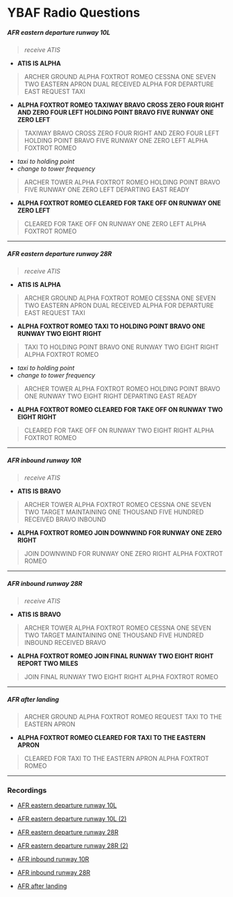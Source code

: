 # YBAF Radio Questions

##### AFR eastern departure runway 10L

> *receive ATIS*

* **ATIS IS ALPHA**

> ARCHER GROUND ALPHA FOXTROT ROMEO CESSNA ONE SEVEN TWO EASTERN APRON DUAL
> RECEIVED ALPHA FOR DEPARTURE EAST REQUEST TAXI

* **ALPHA FOXTROT ROMEO TAXIWAY BRAVO CROSS ZERO FOUR RIGHT AND ZERO FOUR LEFT
  HOLDING POINT BRAVO FIVE RUNWAY ONE ZERO LEFT**

> TAXIWAY BRAVO CROSS ZERO FOUR RIGHT AND ZERO FOUR LEFT HOLDING POINT BRAVO
  FIVE RUNWAY ONE ZERO LEFT ALPHA FOXTROT ROMEO

* *taxi to holding point*
* *change to tower frequency*

> ARCHER TOWER ALPHA FOXTROT ROMEO HOLDING POINT BRAVO FIVE RUNWAY ONE ZERO LEFT
  DEPARTING EAST READY

* **ALPHA FOXTROT ROMEO CLEARED FOR TAKE OFF ON RUNWAY ONE ZERO LEFT**

> CLEARED FOR TAKE OFF ON RUNWAY ONE ZERO LEFT ALPHA FOXTROT ROMEO

----

##### AFR eastern departure runway 28R

> *receive ATIS*

* **ATIS IS ALPHA**

> ARCHER GROUND ALPHA FOXTROT ROMEO CESSNA ONE SEVEN TWO EASTERN APRON DUAL
> RECEIVED ALPHA FOR DEPARTURE EAST REQUEST TAXI

* **ALPHA FOXTROT ROMEO TAXI TO HOLDING POINT BRAVO ONE RUNWAY TWO EIGHT RIGHT**

> TAXI TO HOLDING POINT BRAVO ONE RUNWAY TWO EIGHT RIGHT ALPHA FOXTROT ROMEO

* *taxi to holding point*
* *change to tower frequency*

> ARCHER TOWER ALPHA FOXTROT ROMEO HOLDING POINT BRAVO ONE RUNWAY TWO EIGHT
  RIGHT DEPARTING EAST READY

* **ALPHA FOXTROT ROMEO CLEARED FOR TAKE OFF ON RUNWAY TWO EIGHT RIGHT**

> CLEARED FOR TAKE OFF ON RUNWAY TWO EIGHT RIGHT ALPHA FOXTROT ROMEO

----

##### AFR inbound runway 10R

> *receive ATIS*

* **ATIS IS BRAVO**

> ARCHER TOWER ALPHA FOXTROT ROMEO CESSNA ONE SEVEN TWO TARGET MAINTAINING
  ONE THOUSAND FIVE HUNDRED RECEIVED BRAVO INBOUND

* **ALPHA FOXTROT ROMEO JOIN DOWNWIND FOR RUNWAY ONE ZERO RIGHT**

> JOIN DOWNWIND FOR RUNWAY ONE ZERO RIGHT ALPHA FOXTROT ROMEO

----

##### AFR inbound runway 28R

> *receive ATIS*

* **ATIS IS BRAVO**

> ARCHER TOWER ALPHA FOXTROT ROMEO CESSNA ONE SEVEN TWO TARGET MAINTAINING ONE
THOUSAND FIVE HUNDRED INBOUND RECEIVED BRAVO

* **ALPHA FOXTROT ROMEO JOIN FINAL RUNWAY TWO EIGHT RIGHT REPORT TWO MILES**

> JOIN FINAL RUNWAY TWO EIGHT RIGHT ALPHA FOXTROT ROMEO

----

##### AFR after landing

> ARCHER GROUND ALPHA FOXTROT ROMEO REQUEST TAXI TO THE EASTERN APRON

* **ALPHA FOXTROT ROMEO CLEARED FOR TAXI TO THE EASTERN APRON**

> CLEARED FOR TAXI TO THE EASTERN APRON ALPHA FOXTROT ROMEO

----

### Recordings

* [AFR eastern departure runway 10L](https://dl.dropboxusercontent.com/u/7810909/ppl/ybaf-radio-calls/AFR%20depart%20east%2010L.m4a)

* [AFR eastern departure runway 10L (2)](https://dl.dropboxusercontent.com/u/7810909/ppl/ybaf-radio-calls/AFR%20depart%20east%2010L%20(2).m4a)

* [AFR eastern departure runway 28R](https://dl.dropboxusercontent.com/u/7810909/ppl/ybaf-radio-calls/AFR%20depart%20east%2028R.m4a)

* [AFR eastern departure runway 28R (2)](https://dl.dropboxusercontent.com/u/7810909/ppl/ybaf-radio-calls/AFR%20depart%20east%2028R%20(2).m4a)

* [AFR inbound runway 10R](https://dl.dropboxusercontent.com/u/7810909/ppl/ybaf-radio-calls/AFR%20inbound%2010R.m4a)

* [AFR inbound runway 28R](https://dl.dropboxusercontent.com/u/7810909/ppl/ybaf-radio-calls/AFR%20inbound%2028R.m4a)

* [AFR after landing](https://dl.dropboxusercontent.com/u/7810909/ppl/ybaf-radio-calls/AFR%20after%20landing.m4a)

